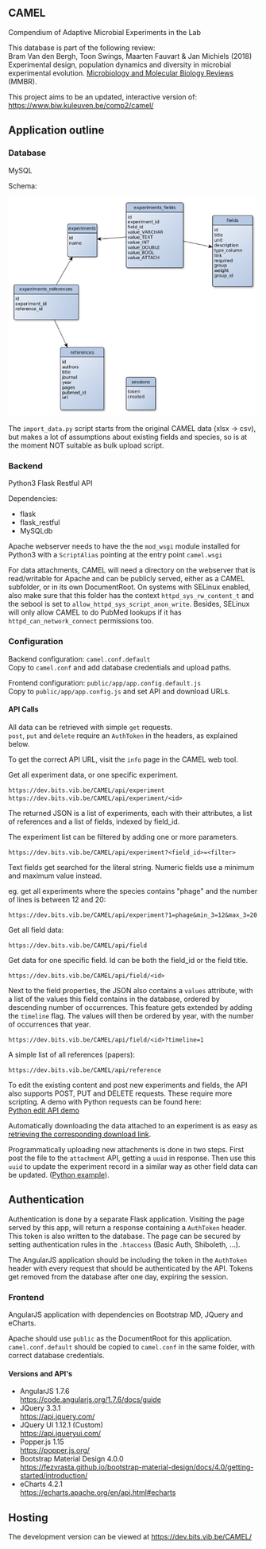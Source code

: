 ## CAMEL

Compendium of Adaptive Microbial Experiments in the Lab

This database is part of the following review:  
Bram Van den Bergh,
Toon Swings, Maarten Fauvart & Jan Michiels (2018) Experimental
design, population dynamics and diversity in microbial experimental
evolution. [Microbiology and Molecular Biology Reviews][MMBR] (MMBR).

[MMBR]: http://mmbr.asm.org/


This project aims to be an updated, interactive version of:  
https://www.biw.kuleuven.be/comp2/camel/

## Application outline
### Database
MySQL

Schema:

![Database schema overview](admin/db_overview.png)

The `import_data.py` script starts from the original CAMEL data (xlsx
-> csv), but makes a lot of assumptions about existing fields and
species, so is at the moment NOT suitable as bulk upload script.


### Backend

Python3 Flask Restful API

Dependencies:

- flask
- flask_restful
- MySQLdb

Apache webserver needs to have the the `mod_wsgi` module installed for
Python3 with a `ScriptAlias` pointing at the entry point `camel.wsgi`

For data attachments, CAMEL will need a directory on the webserver
that is read/writable for Apache and can be publicly served, either as
a CAMEL subfolder, or in its own DocumentRoot. On systems with SELinux
enabled, also make sure that this folder has the context
`httpd_sys_rw_content_t` and the sebool is set to
`allow_httpd_sys_script_anon_write`. Besides, SELinux will only allow CAMEL
to do PubMed lookups if it has `httpd_can_network_connect` permissions too.

### Configuration

Backend configuration: `camel.conf.default`  
Copy to `camel.conf` and add database credentials and upload paths.

Frontend configuration: `public/app/app.config.default.js`  
Copy to `public/app/app.config.js` and set API and download URLs.

#### API Calls
All data can be retrieved with simple `get` requests.  
`post`, `put` and `delete` require an `AuthToken` in the headers, as explained below.

To get the correct API URL, visit the `info` page in the CAMEL web tool.

Get all experiment data, or one specific experiment.
```
https://dev.bits.vib.be/CAMEL/api/experiment
https://dev.bits.vib.be/CAMEL/api/experiment/<id>
```

The returned JSON is a list of experiments, each with their
attributes, a list of references and a list of fields, indexed by field_id.

The experiment list can be filtered by adding one or more parameters.
```
https://dev.bits.vib.be/CAMEL/api/experiment?<field_id>=<filter>
```
Text fields get searched for the literal string. Numeric fields use a minimum and maximum value instead.

eg. get all experiments where the species contains "phage" and the number of lines is between 12 and 20:
```
https://dev.bits.vib.be/CAMEL/api/experiment?1=phage&min_3=12&max_3=20
```

Get all field data:
```
https://dev.bits.vib.be/CAMEL/api/field
```

Get data for one specific field. Id can be both the field_id or the field title.
```
https://dev.bits.vib.be/CAMEL/api/field/<id>
```

Next to the field properties, the JSON also contains a `values`
attribute, with a list of the values this field contains in the
database, ordered by descending number of occurrences.  This feature
gets extended by adding the `timeline` flag. The values will then be
ordered by year, with the number of occurrences that year.

```
https://dev.bits.vib.be/CAMEL/api/field/<id>?timeline=1
```

A simple list of all references (papers):
```
https://dev.bits.vib.be/CAMEL/api/reference
```


To edit the existing content and post new experiments and fields, the
API also supports POST, PUT and DELETE requests. These require more
scripting. A demo with Python requests can be found here:  
[Python edit API demo](admin/import_example.py)

Automatically downloading the data attached to an experiment is as
easy as [retrieving the corresponding download link](admin/get_attachments.py).

Programmatically uploading new attachments is done in two steps. First
post the file to the `attachment` API, getting a `uuid` in
response. Then use this `uuid` to update the experiment record in a
similar way as other field data can be updated. ([Python example](admin/attachment_example.py)).

## Authentication

Authentication is done by a separate Flask application.  Visiting the
page served by this app, will return a response containing a
`AuthToken` header. This token is also written to the database. The
page can be secured by setting authentication rules in the `.htaccess`
(Basic Auth, Shiboleth, ...).

The AngularJS application should be including the token in the `AuthToken`
header with every request that should be authenticated by the
API. Tokens get removed from the database after one day, expiring the
session.



### Frontend

AngularJS application with dependencies on Bootstrap MD, JQuery and
eCharts.

Apache should use `public` as the DocumentRoot for this application.  
`camel.conf.default` should be copied to `camel.conf` in the same folder, with correct 
database credentials.

#### Versions and API's
 * AngularJS 1.7.6  
   https://code.angularjs.org/1.7.6/docs/guide
 * JQuery 3.3.1  
   https://api.jquery.com/
 * JQuery UI 1.12.1 (Custom)  
   https://api.jqueryui.com/
 * Popper.js 1.15  
   https://popper.js.org/
 * Bootstrap Material Design 4.0.0  
   https://fezvrasta.github.io/bootstrap-material-design/docs/4.0/getting-started/introduction/
 * eCharts 4.2.1  
   https://echarts.apache.org/en/api.html#echarts

## Hosting
The development version can be viewed at
https://dev.bits.vib.be/CAMEL/
